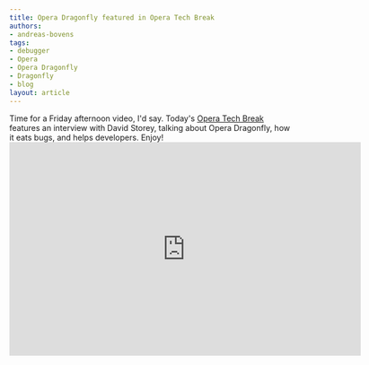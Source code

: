 ```yaml
---
title: Opera Dragonfly featured in Opera Tech Break
authors:
- andreas-bovens
tags:
- debugger
- Opera
- Opera Dragonfly
- Dragonfly
- blog
layout: article
---
```

Time for a Friday afternoon video, I&#39;d say. Today&#39;s <a href="http://my.opera.com/chooseopera/blog/2011/05/27/everything-you-wanted-to-know-about-opera-dragonfly">Opera Tech Break</a> features an interview with David Storey, talking about Opera Dragonfly, how it eats bugs, and helps developers. Enjoy!<br/><iframe allowfullscreen="allowfullscreen" frameborder="0" height="381" scrolling="no" src="http://embed.myopera.com/video/?url=http%3A%2F%2Fwww.youtube.com%2Fwatch%3Fv%3DnY_wrFOL0KY&amp;height=375&amp;width=620" width="626" />
